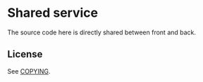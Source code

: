 # Shared service

The source code here is directly shared between front and back.

## License

See [COPYING](./COPYING).
